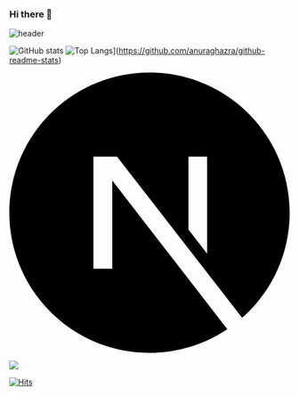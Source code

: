 ### Hi there 👋

![header](https://capsule-render.vercel.app/api?type=wave&color=auto&text=Front-End%20Developer)

![GitHub stats](https://github-readme-stats.vercel.app/api?username=sinej&show_icons=true&theme=radical)
![Top Langs](https://github-readme-stats.vercel.app/api/top-langs/?username=sinej)](https://github.com/anuraghazra/github-readme-stats)



<svg role="img" viewBox="0 0 24 24" xmlns="http://www.w3.org/2000/svg"><title>Next.js</title><path d="M18.665 21.978C16.758 23.255 14.465 24 12 24 5.377 24 0 18.623 0 12S5.377 0 12 0s12 5.377 12 12c0 3.583-1.574 6.801-4.067 9.001L9.219 7.2H7.2v9.596h1.615V9.251l9.85 12.727Zm-3.332-8.533 1.6 2.061V7.2h-1.6v6.245Z"/></svg>



![](./profile-3d-contrib/profile-green-animate.svg)

[![Hits](https://hits.seeyoufarm.com/api/count/incr/badge.svg?url=https%3A%2F%2Fgithub.com%2Fgjbae1212%2Fhit-counter&count_bg=%2379C83D&title_bg=%23555555&icon=&icon_color=%23E7E7E7&title=hits&edge_flat=false)](https://hits.seeyoufarm.com)                
